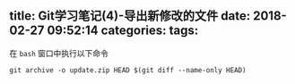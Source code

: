 title: Git学习笔记(4)-导出新修改的文件
date: 2018-02-27 09:52:14
categories:
tags:
---

在 `bash` 窗口中执行以下命令

```
git archive -o update.zip HEAD $(git diff --name-only HEAD)
```